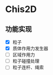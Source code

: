 Chis2D
=========

## 功能实现

  - [x] 粒子
  - [x] 质体作用力发生器
  - [ ] 区域作用力
  - [ ] 粒子碰撞处理
  - [ ] 粒子连杆、绳索
